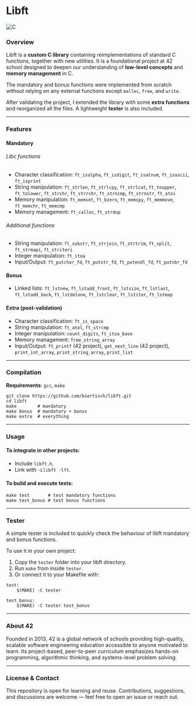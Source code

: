 # Libft

![C](https://img.shields.io/badge/language-C-blue.svg)

### Overview

Libft is a **custom C library** containing reimplementations of standard C functions, together with new utilities. It is a foundational project at 42 school designed to deepen our understanding of **low-level concepts** and **memory management** in C.

The mandatory and bonus functions were implemented from scratch without relying on any external functions except `malloc`, `free`, and `write`.

After validating the project, I extended the library with some **extra functions** and reorganized all the files. A lightweight **tester** is also included.

---
### Features

#### Mandatory

###### Libc functions
* Character classification: `ft_isalpha`, `ft_isdigit`, `ft_isalnum`, `ft_isascii`, `ft_isprint`
* String manipulation: `ft_strlen`, `ft_strlcpy`, `ft_strlcat`, `ft_toupper`, `ft_tolower`, `ft_strchr`, `ft_strrchr`, `ft_strncmp`, `ft_strnstr`, `ft_atoi`
* Memory manipulation: `ft_memset`, `ft_bzero`, `ft_memcpy`, `ft_memmove`, `ft_memchr`, `ft_memcmp`
* Memory management: `ft_calloc`, `ft_strdup`

###### Additional functions

* String manipulation: `ft_substr`, `ft_strjoin`, `ft_strtrim`, `ft_split`, `ft_strmapi`, `ft_striteri`
* Integer manipulation: `ft_itoa`
* Input/Output: `ft_putchar_fd`, `ft_putstr_fd`, `ft_putendl_fd`, `ft_putnbr_fd`

#### Bonus

* Linked lists: `ft_lstnew`, `ft_lstadd_front`, `ft_lstsize`, `ft_lstlast`, `ft_lstadd_back`, `ft_lstdelone`, `ft_lstclear`, `ft_lstiter`, `ft_lstmap`

#### Extra (post-validation)
* Character classification: `ft_is_space`
* String manipulation: `ft_atol`, `ft_strcmp`
* Integer manipulation: `count_digits`, `ft_itoa_base`
* Memory management: `free_string_array`
* Input/Output: `ft_printf` (42 project), `get_next_line` (42 project), `print_int_array`, `print_string_array`, `print_list`

---
### Compilation

**Requirements**: `gcc`, `make`

```
git clone https://github.com/biertisch/libft.git
cd libft
make		# mandatory
make bonus	# mandatory + bonus
make extra	# everything
```

---
### Usage

#### To integrate in other projects:
  * Include `libft.h`.
  * Link with `-Llibft -lft`.

#### To build and execute tests:
```
make test		# test mandatory functions
make test_bonus	# test bonus functions
```

---
### Tester
A simple tester is included to quickly check the behaviour of libft mandatory and bonus functions.

To use it in your own project:
1. Copy the `tester` folder into your libft directory.
2. Run `make` from inside `tester`.
3. Or connect it to your Makefile with:
```
test:
	$(MAKE) -C tester

test_bonus:
	$(MAKE) -C tester test_bonus
```

---
### About 42

Founded in 2013, 42 is a global network of schools providing high-quality, scalable software engineering education accessible to anyone motivated to learn. Its project-based, peer-to-peer curriculum emphasizes hands-on programming, algorithmic thinking, and systems-level problem solving.

---
### License & Contact

This repository is open for learning and reuse. Contributions, suggestions, and discussions are welcome — feel free to open an issue or reach out.